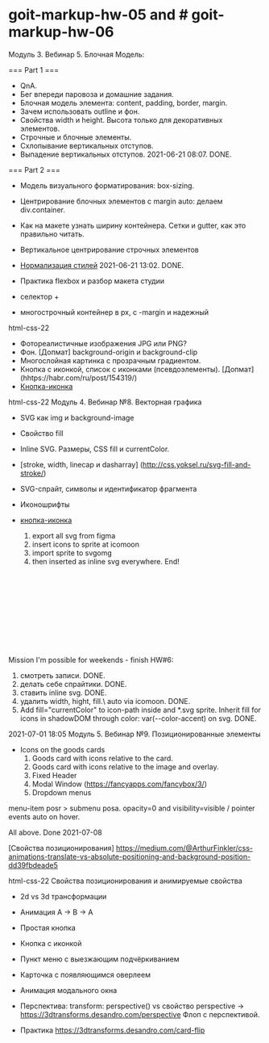 # goit-markup-hw-05 and # goit-markup-hw-06

Модуль 3. Вебинар 5. Блочная Модель:

=== Part 1 ===

- QnA.
- Бег впереди паровоза и домашние задания.
- Блочная модель элемента: content, padding, border, margin.
- Зачем использовать outline и фон.
- Свойства width и height. Высота только для декоративных элементов.
- Строчные и блочные элементы.
- Схлопывание вертикальных отступов.
- Выпадение вертикальных отступов. 2021-06-21 08:07. DONE.

=== Part 2 ===

- Модель визуального форматирования: box-sizing.
- Центрирование блочных элементов с margin auto: делаем div.container.
- Как на макете узнать ширину контейнера. Сетки и gutter, как это правильно читать.
- Вертикальное центрирование строчных элементов
- [Нормализация стилей](https://github.com/sindresorhus/modern-normalize) 2021-06-21 13:02. DONE.

- Практика flexbox и разбор макета студии
- селектор +
- многострочный контейнер в px, с -margin и надежный

html-css-22

- Фотореалистичные изображения JPG или PNG?
- Фон. [Допмат] background-origin и background-clip
- Многослойная картинка с прозрачным градиентом.
- Кнопка с иконкой, список с иконками (псевдоэлементы). [Допмат] (hhtps://habr.com/ru/post/154319/)
- [Кнопка-иконка](https://moderncss.dev/icon-button-css-styling-guide/)

html-css-22 Модуль 4. Вебинар №8. Векторная графика

- SVG как img и background-image
- Свойство fill
- Inline SVG. Размеры, CSS fill и currentColor.
- [stroke, width, linecap и dasharray] (http://css.yoksel.ru/svg-fill-and-stroke/)
- SVG-спрайт, символы и идентификатор фрагмента
- Иконошрифты
- [кнопка-иконка](https://moderncss.dev/icon-button-css-styling-guide/)

  1. export all svg from figma
  2. insert icons to sprite at icomoon
  3. import sprite to svgomg
  4. then inserted as inline svg everywhere. End!

<svg>
  <use href="https://sprite.svg#fragment"></use>
</svg>

Mission I'm possible for weekends - finish HW#6:

1. смотреть записи. DONE.
2. делать себе спрайтики. DONE.
3. ставить inline svg. DONE.
4. удалить width, hight, fill.\ auto via icomoon. DONE.
5. Add fill="currentColor" to icon-path inside and \*.svg sprite. Inherit fill for icons in
   shadowDOM through color: var(--color-accent) on svg. DONE.

<!--
backrgound-position: x смещение-x y смещение-y
backrgound-position: right 30px bottom 20px;
 -->
<!--
href="./contacts.html"
https://www.google.com"
https://developer.mozilla.org/ru/docs/web/css
https://stackoverflow.com/questions/tagged/css
-->

2021-07-01 18:05 Модуль 5. Вебинар №9. Позиционированные элементы

- Icons on the goods cards
  1. Goods card with icons relative to the card.
  2. Goods card with icons relative to the image and overlay.
  3. Fixed Header
  <!--
    <script>
      const { height: pageHeaderHeight } = document
      .querySelector(".page-header")
      .getBoundingClientRect();
      document.body.style
      .paddingTop = "${pageHeaderHeight}px";
    </script>
  -->
  4. Modal Window (https://fancyapps.com/fancybox/3/)
  5. Dropdown menus

menu-item posr > submenu posa. opacity=0 and visibility=visible / pointer events auto on hover.

All above. Done 2021-07-08

[Свойства позиционирования]
https://medium.com/@ArthurFinkler/css-animations-translate-vs-absolute-positioning-and-background-position-dd39fbdeade5

html-css-22 Свойства позиционирования и анимируемые свойства

- 2d vs 3d трансформации
- Анимация A -> B -> A
- Простая кнопка
- Кнопка c иконкой
- Пункт меню с выезжающим подчёркиванием
- Карточка с появляющимся оверлеем
- Анимация модального окна
- Перспектива: transform: perspective() vs свойство perspective ->
  https://3dtransforms.desandro.com/perspective Флоп с перспективой.

- Практика https://3dtransforms.desandro.com/card-flip
